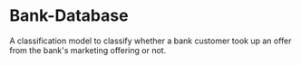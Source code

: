 # Bank-Database
 A classification model to classify whether a bank customer took up an offer from the bank's marketing offering or not.
